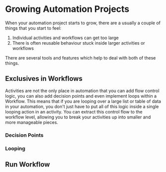 # Growing Automation Projects

When your automation project starts to grow, there are a usually a couple of things that you start to feel:
1. Individual activities and workflows can get too large
2. There is often reusable behaviour stuck inside larger activities or workflows

There are several tools and features which help to deal with both of these things.

## Exclusives in Workflows

Activities are not the only place in automation that you can add flow control logic, you can also add decision points and even implement loops within a Workflow. This means that if you are looping over a large list or table of data in your automation, you don't just have to put all of this logic inside a single looping action in an activity. You can extract this control flow to the workflow level, allowing you to break your activities up into smaller and more manageable pieces.

### Decision Points

### Looping

## Run Workflow
